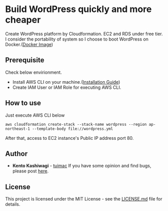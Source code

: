 # Build WordPress quickly and more cheaper
Create WordPress platform by Cloudformation. EC2 and RDS under free tier.
I consider the portability of system so I choose to boot WordPress on Docker.([Docker Image](https://hub.docker.com/_/wordpress))

## Prerequisite
Check below envirionment.
- Install AWS CLI on your machine.([Installation Guide](https://docs.aws.amazon.com/cli/latest/userguide/install-cliv2.html))
- Create IAM User or IAM Role for executing AWS CLI.

## How to use
Just execute AWS CLI below
```
aws cloudformation create-stack --stack-name wordpress --region ap-northeast-1 --template-body file://wordpress.yml
```
After that, access to EC2 instance's Public IP address port 80.

## Author
* **Kento Kashiwagi** - [tuimac](https://github.com/tuimac)
If you have some opinion and find bugs, please post [here](https://github.com/tuimac/wordpress/issues).

## License
This project is licensed under the MIT License - see the [LICENSE.md](LICENSE.md) file for details.
